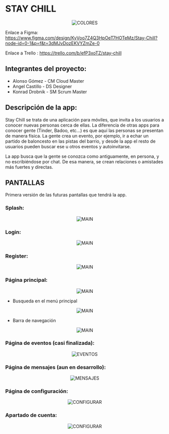 # STAY CHILL
<p align="center">
  <img src="imagenes/StayChill.svg" alt="COLORES" />
</p>

Enlace a Figma: https://www.figma.com/design/KyVoo7Z4Q3HpOeT7HOTeMz/Stay-Chill?node-id=0-1&p=f&t=3dMJvDozEKVYZmZe-0

Enlace a Trello : https://trello.com/b/efP3xoTZ/stay-chill


## Integrantes del proyecto:

- Alonso Gómez - CM Cloud Master
- Angel Castillo - DS Designer
- Konrad Drobnik - SM Scrum Master


## Descripción de la app:

Stay Chill se trata de una aplicación para móviles, que invita a los usuarios a conocer nuevas personas cerca de ellas.
La diferencia de otras apps para conocer gente (Tinder, Badoo, etc...) es que aquí las personas se presentan de manera física. La gente crea un evento, por ejemplo, ir a echar un partido de baloncesto en las pistas del barrio, y desde la app el resto de usuarios pueden buscar ese u otros eventos y autoinvitarse.

La app busca que la gente se conozca como antiguamente, en persona, y no escribiéndose por chat. De esa manera, se crean relaciones o amistades más fuertes y directas.



## PANTALLAS

Primera versión de las futuras pantallas que tendrá la app.


### Splash:

<p align="center">
  <img src="imagenes/pantalla_1_splash.jpg" alt="MAIN" />
</p>


### Login:

<p align="center">
  <img src="imagenes/pantalla_2_login.jpg" alt="MAIN" />
</p>


### Register:

<p align="center">
  <img src="imagenes/pantalla_3_register.jpg" alt="MAIN" />
</p>


### Página principal:

<p align="center">
  <img src="imagenes/pantalla_4_main.jpg" alt="MAIN" />
</p>

- Busqueda en el menú principal
<p align="center">
  <img src="imagenes/pantalla_4b_busqueda.jpg" alt="MAIN" />
</p>

- Barra de navegación
<p align="center">
  <img src="imagenes/pantalla_4a_menunavigation.jpg" alt="MAIN" />
</p>


### Página de eventos (casi finalizada):

<p align="center">
  <img src="imagenes/pantalla_4d_calendario.jpg" alt="EVENTOS" />
</p>


### Página de mensajes (aun en desarrollo):

<p align="center">
  <img src="imagenes/mensajes.jpg" alt="MENSAJES" />
</p>


### Página de configuración:

<p align="center">
  <img src="imagenes/pantalla_5_fragmentopciones.jpg" alt="CONFIGURAR" />
</p>

### Apartado de cuenta:

<p align="center">
  <img src="imagenes/pantalla_5a_cuenta.jpg" alt="CONFIGURAR" />
</p>

